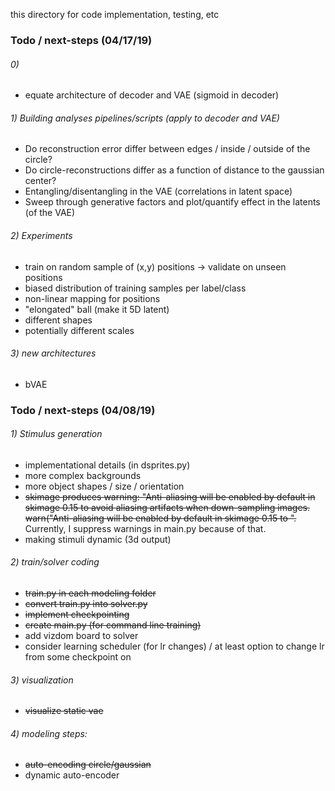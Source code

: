 this directory for code implementation, testing, etc

### Todo / next-steps (04/17/19)

###### 0)

- equate architecture of decoder and VAE (sigmoid in decoder)

###### 1) Building analyses pipelines/scripts (apply to decoder and VAE)

- Do reconstruction error differ between edges / inside / outside of the circle?
- Do circle-reconstructions differ as a function of distance to the gaussian center?
- Entangling/disentangling in the VAE (correlations in latent space)
- Sweep through generative factors and plot/quantify effect in the latents (of the VAE)

###### 2) Experiments

- train on random sample of (x,y) positions -> validate on unseen positions
- biased distribution of training samples per label/class
- non-linear mapping for positions
- "elongated" ball (make it 5D latent)
- different shapes
- potentially different scales

###### 3) new architectures

- bVAE

### Todo / next-steps (04/08/19)

###### 1) Stimulus generation


- implementational details (in dsprites.py)
- more complex backgrounds
- more object shapes / size / orientation
- <del>skimage produces warning: "Anti-aliasing will be enabled by default in skimage 0.15 to avoid aliasing artifacts when down-sampling images.
  warn("Anti-aliasing will be enabled by default in skimage 0.15 to ". </del> Currently, I suppress warnings in main.py because of that.
- making stimuli dynamic (3d output)


###### 2) train/solver coding

- <del>train.py in each modeling folder</del>
- <del>convert train.py into solver.py</del>
- <del>implement checkpointing</del>
- <del>create main.py (for command line training)</del>
- add vizdom board to solver
- consider learning scheduler (for lr changes) / at least option to change lr from some checkpoint on

###### 3) visualization

- <del> visualize static vae </del>

###### 4) modeling steps:

- <del>auto-encoding circle/gaussian</del>
- dynamic auto-encoder
